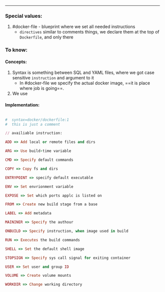 ***
### Special values:
1. #docker-file - blueprint where we set all needed instructions
	- `directives` similar to comments things, we declare them at the top of `Dockerfile`, and only there 
### To know:

#### Concepts: 
1. Syntax is something between SQL and YAML files, where we got case sensitive `instruction` and argument to it
	- In #docker-file we specify the actual docker image, ==it is place where job is going==. 
2. We use 

#### Implementation:
```ruby 

#  syntax=docker/dockerfile:1
#  this is just a comment 

// availiable instruction:

ADD => Add local or remote files and dirs 

ARG => Use build-time variable 

CMD => Specify default commands 

COPY => Copy fs and dirs 

ENTRYPOINT => specify default executable 

ENV => Set envrionment variable 

EXPOSE => Set which ports applc is listed on 

FROM => Create new build stage from a base 

LABEL => Add metadata

MAININER => Specify the authour 

ONBUILD => Specify instruction, when image used in build

RUN => Executes the build commands 

SHELL => Set the default shell image 

STOPSIGN => Specify sys call signal for exiting container 

USER => Set user and group ID 

VOLUME => Create volume mounts 

WORKDIR => Change working directory 
```

